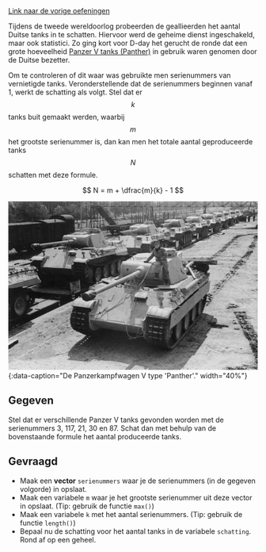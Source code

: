 <div class="text-end">
<a class="btn btn-filled with-icon" href="https://dodona.be/nl/courses/2690" target="_blank"><i class="mdi mdi-backburger mdi-24" title="link"></i>Link naar de vorige oefeningen</a>
</div>

Tijdens de tweede wereldoorlog probeerden de geallieerden het aantal Duitse tanks in te schatten. Hiervoor werd de geheime dienst ingeschakeld, maar ook statistici. Zo ging kort voor D-day het gerucht de ronde dat een grote hoeveelheid <a href="https://nl.wikipedia.org/wiki/Panzerkampfwagen_V_Panther" target="_blank">Panzer V tanks (Panther)</a> in gebruik waren genomen door de Duitse bezetter.

Om te controleren of dit waar was gebruikte men serienummers van vernietigde tanks. Veronderstellende dat de serienummers beginnen vanaf 1, werkt de schatting als volgt. Stel dat er $$k$$ tanks buit gemaakt werden, waarbij $$m$$ het grootste serienummer is, dan kan men het totale aantal geproduceerde tanks $$N$$ schatten met deze formule.

$$
    N = m + \dfrac{m}{k} - 1
$$

![De Panzerkampfwagen V type 'Panther'.](media/Panzer_V_Panther.jpg "Foto uit het Bundesarchiv, Bild 183-H26258."){:data-caption="De Panzerkampfwagen V type 'Panther'." width="40%"}

## Gegeven

Stel dat er verschillende Panzer V tanks gevonden worden met de serienummers 3, 117, 21, 30 en 87. Schat dan met behulp van de bovenstaande formule het aantal produceerde tanks.

## Gevraagd

- Maak een **vector** `serienummers` waar je de serienummers (in de gegeven volgorde) in opslaat.
- Maak een variabele `m` waar je het grootste serienummer uit deze vector in opslaat. (Tip: gebruik de functie `max()`)
- Maak een variabele `k` met het aantal serienummers. (Tip: gebruik de functie `length()`)
- Bepaal nu de schatting voor het aantal tanks in de variabele `schatting`. Rond af op een geheel.